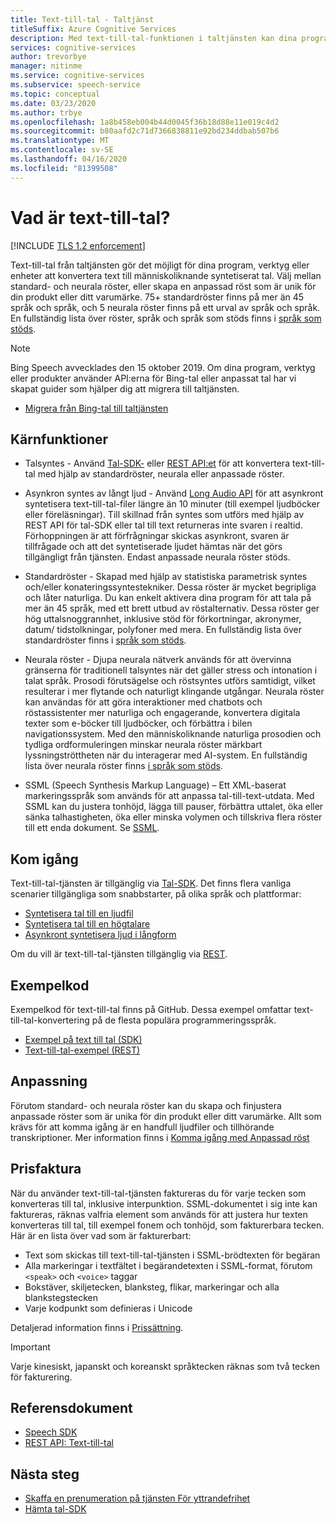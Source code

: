 ```yaml
---
title: Text-till-tal - Taltjänst
titleSuffix: Azure Cognitive Services
description: Med text-till-tal-funktionen i taltjänsten kan dina program, verktyg eller enheter konvertera text till naturligt människoliknande syntetiserat tal. Välj förinställda röster eller skapa din egen anpassade röst.
services: cognitive-services
author: trevorbye
manager: nitinme
ms.service: cognitive-services
ms.subservice: speech-service
ms.topic: conceptual
ms.date: 03/23/2020
ms.author: trbye
ms.openlocfilehash: 1a8b458eb004b44d0045f36b18d88e11e019c4d2
ms.sourcegitcommit: b80aafd2c71d7366838811e92bd234ddbab507b6
ms.translationtype: MT
ms.contentlocale: sv-SE
ms.lasthandoff: 04/16/2020
ms.locfileid: "81399508"
---
```

# <a name="what-is-text-to-speech"></a>Vad är text-till-tal?

[!INCLUDE [TLS 1.2 enforcement](../../../includes/cognitive-services-tls-announcement.md)]

Text-till-tal från taltjänsten gör det möjligt för dina program, verktyg eller enheter att konvertera text till människoliknande syntetiserat tal. Välj mellan standard- och neurala röster, eller skapa en anpassad röst som är unik för din produkt eller ditt varumärke. 75+ standardröster finns på mer än 45 språk och språk, och 5 neurala röster finns på ett urval av språk och språk. En fullständig lista över röster, språk och språk som stöds finns i [språk som stöds](language-support.md#text-to-speech).

> [!NOTE]
> Bing Speech avvecklades den 15 oktober 2019. Om dina program, verktyg eller produkter använder API:erna för Bing-tal eller anpassat tal har vi skapat guider som hjälper dig att migrera till taltjänsten.
> - [Migrera från Bing-tal till taltjänsten](how-to-migrate-from-bing-speech.md)

## <a name="core-features"></a>Kärnfunktioner

* Talsyntes - Använd [Tal-SDK-](quickstarts/text-to-speech-audio-file.md) eller [REST API:et](rest-text-to-speech.md) för att konvertera text-till-tal med hjälp av standardröster, neurala eller anpassade röster.

* Asynkron syntes av långt ljud - Använd [Long Audio API](long-audio-api.md) för att asynkront syntetisera text-till-tal-filer längre än 10 minuter (till exempel ljudböcker eller föreläsningar). Till skillnad från syntes som utförs med hjälp av REST API för tal-SDK eller tal till text returneras inte svaren i realtid. Förhoppningen är att förfrågningar skickas asynkront, svaren är tillfrågade och att det syntetiserade ljudet hämtas när det görs tillgängligt från tjänsten. Endast anpassade neurala röster stöds.

* Standardröster - Skapad med hjälp av statistiska parametrisk syntes och/eller konateringssyntestekniker. Dessa röster är mycket begripliga och låter naturliga. Du kan enkelt aktivera dina program för att tala på mer än 45 språk, med ett brett utbud av röstalternativ. Dessa röster ger hög uttalsnoggrannhet, inklusive stöd för förkortningar, akronymer, datum/ tidstolkningar, polyfoner med mera. En fullständig lista över standardröster finns i [språk som stöds](language-support.md#text-to-speech).

* Neurala röster - Djupa neurala nätverk används för att övervinna gränserna för traditionell talsyntes när det gäller stress och intonation i talat språk. Prosodi förutsägelse och röstsyntes utförs samtidigt, vilket resulterar i mer flytande och naturligt klingande utgångar. Neurala röster kan användas för att göra interaktioner med chatbots och röstassistenter mer naturliga och engagerande, konvertera digitala texter som e-böcker till ljudböcker, och förbättra i bilen navigationssystem. Med den människoliknande naturliga prosodien och tydliga ordformuleringen minskar neurala röster märkbart lyssningströttheten när du interagerar med AI-system. En fullständig lista över neurala röster finns [i språk som stöds](language-support.md#text-to-speech).

* SSML (Speech Synthesis Markup Language) – Ett XML-baserat markeringsspråk som används för att anpassa tal-till-text-utdata. Med SSML kan du justera tonhöjd, lägga till pauser, förbättra uttalet, öka eller sänka talhastigheten, öka eller minska volymen och tillskriva flera röster till ett enda dokument. Se [SSML](speech-synthesis-markup.md).

## <a name="get-started"></a>Kom igång

Text-till-tal-tjänsten är tillgänglig via [Tal-SDK](speech-sdk.md). Det finns flera vanliga scenarier tillgängliga som snabbstarter, på olika språk och plattformar:

* [Syntetisera tal till en ljudfil](quickstarts/text-to-speech-audio-file.md)
* [Syntetisera tal till en högtalare](quickstarts/text-to-speech.md)
* [Asynkront syntetisera ljud i långform](quickstarts/text-to-speech/async-synthesis-long-form-audio.md)

Om du vill är text-till-tal-tjänsten tillgänglig via [REST](rest-text-to-speech.md).

## <a name="sample-code"></a>Exempelkod

Exempelkod för text-till-tal finns på GitHub. Dessa exempel omfattar text-till-tal-konvertering på de flesta populära programmeringsspråk.

- [Exempel på text till tal (SDK)](https://github.com/Azure-Samples/cognitive-services-speech-sdk)
- [Text-till-tal-exempel (REST)](https://github.com/Azure-Samples/Cognitive-Speech-TTS)

## <a name="customization"></a>Anpassning

Förutom standard- och neurala röster kan du skapa och finjustera anpassade röster som är unika för din produkt eller ditt varumärke. Allt som krävs för att komma igång är en handfull ljudfiler och tillhörande transkriptioner. Mer information finns i [Komma igång med Anpassad röst](how-to-custom-voice.md)

## <a name="pricing-note"></a>Prisfaktura

När du använder text-till-tal-tjänsten faktureras du för varje tecken som konverteras till tal, inklusive interpunktion. SSML-dokumentet i sig inte kan faktureras, räknas valfria element som används för att justera hur texten konverteras till tal, till exempel fonem och tonhöjd, som fakturerbara tecken. Här är en lista över vad som är fakturerbart:

- Text som skickas till text-till-tal-tjänsten i SSML-brödtexten för begäran
- Alla markeringar i textfältet i begärandetexten i SSML-format, förutom `<speak>` och `<voice>` taggar
- Bokstäver, skiljetecken, blanksteg, flikar, markeringar och alla blankstegstecken
- Varje kodpunkt som definieras i Unicode

Detaljerad information finns i [Prissättning](https://azure.microsoft.com/pricing/details/cognitive-services/speech-services/).

> [!IMPORTANT]
> Varje kinesiskt, japanskt och koreanskt språktecken räknas som två tecken för fakturering.

## <a name="reference-docs"></a>Referensdokument

- [Speech SDK](speech-sdk.md)
- [REST API: Text-till-tal](rest-text-to-speech.md)

## <a name="next-steps"></a>Nästa steg

- [Skaffa en prenumeration på tjänsten För yttrandefrihet](get-started.md)
- [Hämta tal-SDK](speech-sdk.md)
